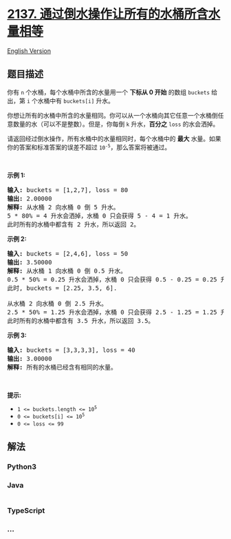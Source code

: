 # [2137. 通过倒水操作让所有的水桶所含水量相等](https://leetcode.cn/problems/pour-water-between-buckets-to-make-water-levels-equal)

[English Version](/solution/2100-2199/2137.Pour%20Water%20Between%20Buckets%20to%20Make%20Water%20Levels%20Equal/README_EN.md)

## 题目描述

<!-- 这里写题目描述 -->

<p>你有 <code>n</code> 个水桶，每个水桶中所含的水量用一个 <b>下标从 0 开始</b>&nbsp;的数组 <code>buckets</code> 给出，第 <code>i</code> 个水桶中有 <code>buckets[i]</code> 升水。</p>

<p>你想让所有的水桶中所含的水量相同。你可以从一个水桶向其它任意一个水桶倒任意数量的水（可以不是整数）。但是，你每倒 <code>k</code> 升水，<strong>百分之</strong> <code>loss</code> 的水会洒掉。</p>

<p>请返回经过倒水操作，所有水桶中的水量相同时，每个水桶中的 <strong>最大</strong> 水量。如果你的答案和标准答案的误差不超过 <code>10<sup>-5</sup></code>，那么答案将被通过。</p>

<p>&nbsp;</p>

<p><strong>示例 1:</strong></p>

<pre><strong>输入:</strong> buckets = [1,2,7], loss = 80
<strong>输出:</strong> 2.00000
<strong>解释:</strong> 从水桶 2 向水桶 0 倒 5 升水。
5 * 80% = 4 升水会洒掉，水桶 0 只会获得 5 - 4 = 1 升水。
此时所有的水桶中都含有 2 升水，所以返回 2。</pre>

<p><strong>示例 2:</strong></p>

<pre><strong>输入:</strong> buckets = [2,4,6], loss = 50
<strong>输出:</strong> 3.50000
<strong>解释:</strong> 从水桶 1 向水桶 0 倒 0.5 升水。
0.5 * 50% = 0.25 升水会洒掉，水桶 0 只会获得 0.5 - 0.25 = 0.25 升水。
此时, buckets = [2.25, 3.5, 6].

从水桶 2 向水桶 0 倒 2.5 升水。
2.5 * 50% = 1.25 升水会洒掉，水桶 0 只会获得 2.5 - 1.25 = 1.25 升水。
此时所有的水桶中都含有 3.5 升水，所以返回 3.5。
</pre>

<p><strong>示例 3:</strong></p>

<pre><strong>输入:</strong> buckets = [3,3,3,3], loss = 40
<strong>输出:</strong> 3.00000
<strong>解释:</strong> 所有的水桶已经含有相同的水量。
</pre>

<p>&nbsp;</p>

<p><strong>提示:</strong></p>

<ul>
	<li><code>1 &lt;= buckets.length &lt;= 10<sup>5</sup></code></li>
	<li><code>0 &lt;= buckets[i] &lt;= 10<sup>5</sup></code></li>
	<li><code>0 &lt;= loss &lt;= 99</code></li>
</ul>

## 解法

<!-- 这里可写通用的实现逻辑 -->

<!-- tabs:start -->

### **Python3**

<!-- 这里可写当前语言的特殊实现逻辑 -->



### **Java**

<!-- 这里可写当前语言的特殊实现逻辑 -->

```java

```

### **TypeScript**

<!-- 这里可写当前语言的特殊实现逻辑 -->



### **...**

```

```


